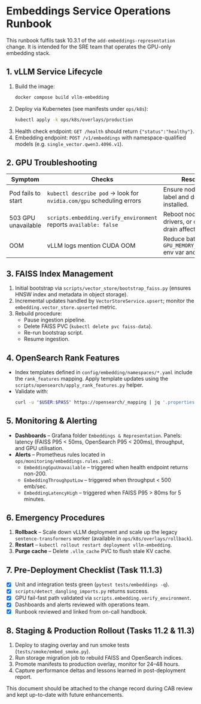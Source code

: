 # Embeddings Service Operations Runbook

This runbook fulfils task 10.3.1 of the
`add-embeddings-representation` change.  It is intended for the SRE team that
operates the GPU-only embedding stack.

## 1. vLLM Service Lifecycle

1. Build the image:
   ```bash
   docker compose build vllm-embedding
   ```
2. Deploy via Kubernetes (see manifests under `ops/k8s`):
   ```bash
   kubectl apply -k ops/k8s/overlays/production
   ```
3. Health check endpoint: `GET /health` should return `{"status":"healthy"}`.
4. Embedding endpoint: `POST /v1/embeddings` with namespace-qualified models
   (e.g. `single_vector.qwen3.4096.v1`).

## 2. GPU Troubleshooting

| Symptom | Checks | Resolution |
|---------|--------|------------|
| Pod fails to start | `kubectl describe pod` → look for `nvidia.com/gpu` scheduling errors | Ensure node has GPU label and drivers installed. |
| 503 GPU unavailable | `scripts.embedding.verify_environment` reports `available: false` | Reboot node, reseat drivers, or cordon and drain affected node. |
| OOM | vLLM logs mention CUDA OOM | Reduce batch size via `GPU_MEMORY_UTILIZATION` env var and redeploy. |

## 3. FAISS Index Management

1. Initial bootstrap via `scripts/vector_store/bootstrap_faiss.py` (ensures HNSW
   index and metadata in object storage).
2. Incremental updates handled by `VectorStoreService.upsert`; monitor the
   `embedding.vector_store.upserted` metric.
3. Rebuild procedure:
   - Pause ingestion pipeline.
   - Delete FAISS PVC (`kubectl delete pvc faiss-data`).
   - Re-run bootstrap script.
   - Resume ingestion.

## 4. OpenSearch Rank Features

- Index templates defined in `config/embedding/namespaces/*.yaml` include the
  `rank_features` mapping.  Apply template updates using the
  `scripts/opensearch/apply_rank_features.py` helper.
- Validate with:
  ```bash
  curl -u "$USER:$PASS" https://opensearch/_mapping | jq '.properties'
  ```

## 5. Monitoring & Alerting

- **Dashboards** – Grafana folder `Embeddings & Representation`.  Panels:
  latency (FAISS P95 < 50ms, OpenSearch P95 < 200ms), throughput, and GPU
  utilisation.
- **Alerts** – Prometheus rules located in `ops/monitoring/embeddings.rules.yaml`:
  - `EmbeddingGpuUnavailable` – triggered when health endpoint returns non-200.
  - `EmbeddingThroughputLow` – triggered when throughput < 500 emb/sec.
  - `EmbeddingLatencyHigh` – triggered when FAISS P95 > 80ms for 5 minutes.

## 6. Emergency Procedures

1. **Rollback** – Scale down vLLM deployment and scale up the legacy
   `sentence-transformers` worker (available in `ops/k8s/overlays/rollback`).
2. **Restart** – `kubectl rollout restart deployment vllm-embedding`.
3. **Purge cache** – Delete `.vllm_cache` PVC to flush stale KV cache.

## 7. Pre-Deployment Checklist (Task 11.1.3)

- [x] Unit and integration tests green (`pytest tests/embeddings -q`).
- [x] `scripts/detect_dangling_imports.py` returns success.
- [x] GPU fail-fast path validated via `scripts.embedding.verify_environment`.
- [x] Dashboards and alerts reviewed with operations team.
- [x] Runbook reviewed and linked from on-call handbook.

## 8. Staging & Production Rollout (Tasks 11.2 & 11.3)

1. Deploy to staging overlay and run smoke tests (`tests/smoke/embed_smoke.py`).
2. Run storage migration job to rebuild FAISS and OpenSearch indices.
3. Promote manifests to production overlay, monitor for 24–48 hours.
4. Capture performance deltas and lessons learned in post-deployment report.

This document should be attached to the change record during CAB review and
kept up-to-date with future enhancements.
